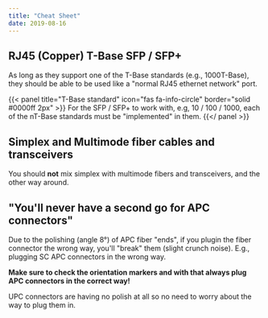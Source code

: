 ```yaml
---
title: "Cheat Sheet"
date: 2019-08-16
---
```



## RJ45 (Copper) T-Base SFP / SFP+

As long as they support one of the T-Base standards (e.g., 1000T-Base), they should be able to be used like a "normal RJ45 ethernet network" port.

{{< panel title="T-Base standard" icon="fas fa-info-circle" border="solid #0000ff 2px" >}}
For the SFP / SFP+ to work with, e.g, 10 / 100 / 1000, each of the nT-Base standards must be "implemented" in them.
{{</ panel >}}

## Simplex and Multimode fiber cables and transceivers

You should **not** mix simplex with multimode fibers and transceivers, and the other way around.

## "You'll never have a second go for APC connectors"

Due to the polishing (angle 8°) of APC fiber "ends", if you plugin the fiber connector the wrong way, you'll "break" them (slight crunch noise).
E.g., plugging SC APC connectors in the wrong way.

**Make sure to check the orientation markers and with that always plug APC connectors in the correct way!**

UPC connectors are having no polish at all so no need to worry about the way to plug them in.
